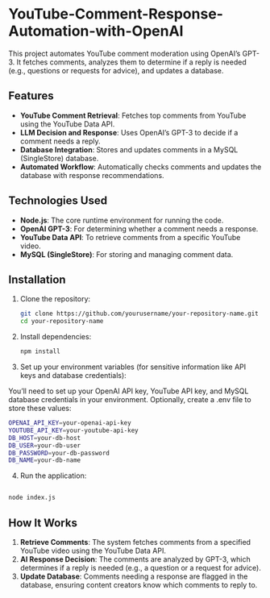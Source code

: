 # YouTube-Comment-Response-Automation-with-OpenAI
This project automates YouTube comment moderation using OpenAI’s GPT-3. It fetches comments, analyzes them to determine if a reply is needed (e.g., questions or requests for advice), and updates a database.

## Features
- **YouTube Comment Retrieval**: Fetches top comments from YouTube using the YouTube Data API.
- **LLM Decision and Response**: Uses OpenAI’s GPT-3 to decide if a comment needs a reply.
- **Database Integration**: Stores and updates comments in a MySQL (SingleStore) database.
- **Automated Workflow**: Automatically checks comments and updates the database with response recommendations.

## Technologies Used
- **Node.js**: The core runtime environment for running the code.
- **OpenAI GPT-3**: For determining whether a comment needs a response.
- **YouTube Data API**: To retrieve comments from a specific YouTube video.
- **MySQL (SingleStore)**: For storing and managing comment data.

## Installation

1. Clone the repository:
   ```bash
   git clone https://github.com/yourusername/your-repository-name.git
   cd your-repository-name
2. Install dependencies:

    ```bash
    npm install
3. Set up your environment variables (for sensitive information like API keys and database credentials):

  You’ll need to set up your OpenAI API key, YouTube API key, and MySQL database credentials in your environment.
  Optionally, create a .env file to store these values:
  ```bash
  OPENAI_API_KEY=your-openai-api-key
  YOUTUBE_API_KEY=your-youtube-api-key
  DB_HOST=your-db-host
  DB_USER=your-db-user
  DB_PASSWORD=your-db-password
  DB_NAME=your-db-name
```
4.  Run the application:

  ```bash
  
  node index.js
```
## How It Works

1. **Retrieve Comments**: The system fetches comments from a specified YouTube video using the YouTube Data API.
2. **AI Response Decision**: The comments are analyzed by GPT-3, which determines if a reply is needed (e.g., a question or a request for advice).
3. **Update Database**: Comments needing a response are flagged in the database, ensuring content creators know which comments to reply to.


  


  
